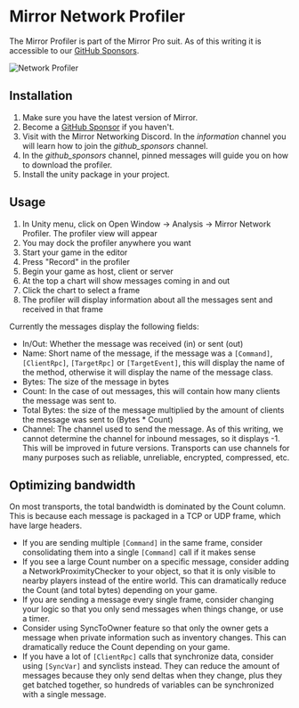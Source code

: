 # Mirror Network Profiler

The Mirror Profiler is part of the Mirror Pro suit.
As of this writing it is accessible to our [GitHub Sponsors](https://github.com/sponsors/vis2k).

![Network Profiler](Profiler.png)

## Installation

1. Make sure you have the latest version of Mirror.
2. Become a [GitHub Sponsor](https://github.com/sponsors/vis2k) if you haven't.
3. Visit with the Mirror Networking Discord. In the _information_ channel you will learn how to join the _github_sponsors_ channel.
3. In the _github_sponsors_ channel, pinned messages will guide you on how to download the profiler.
4. Install the unity package in your project.


## Usage
1. In Unity menu, click on Open Window -> Analysis -> Mirror Network Profiler. The profiler view will appear
2. You may dock the profiler anywhere you want
3. Start your game in the editor
4. Press "Record" in the profiler
5. Begin your game as host, client or server
6. At the top a chart will show messages coming in and out   
7. Click the chart to select a frame
8. The profiler will display information about all the messages sent and received in that frame

Currently the messages display the following fields:

* In/Out: Whether the message was received (in) or sent (out)
* Name: Short name of the message,  if the message was a `[Command]`, `[ClientRpc]`, `[TargetRpc]` or `[TargetEvent]`,  this will display the name of the method,  otherwise it will display the name of the message class.
* Bytes: The size of the message in bytes
* Count: In the case of out messages,  this will contain how many clients the message was sent to.
* Total Bytes:  the size of the message multiplied by the amount of clients the message was sent to (Bytes * Count)
* Channel: The channel used to send the message.  As of this writing,  we cannot determine the channel for inbound messages, so it displays -1.  This will be improved in future versions. Transports can use channels for many purposes such as reliable, unreliable, encrypted, compressed, etc.

## Optimizing bandwidth

On most transports, the total bandwidth is dominated by the Count column.  This is because each message is packaged in a TCP or UDP frame,  which have large headers. 

* If you are sending multiple `[Command]` in the same frame,  consider consolidating them into a single `[Command]` call if it makes sense
* If you see a large Count number on a specific message,  consider adding a NetworkProximityChecker to your object,  so that it is only visible to nearby players instead of the entire world. This can dramatically reduce the Count (and total bytes) depending on your game.
* If you are sending a message every single frame,  consider changing your logic so that you only send messages when things change,  or use a timer.
* Consider using SyncToOwner feature so that only the owner gets a message when private information such as inventory changes. This can dramatically reduce the Count depending on your game.
* If you have a lot of `[ClientRpc]` calls that synchronize data,  consider using `[SyncVar]` and synclists instead.  They can reduce the amount of messages because they only send deltas when they change,  plus they get batched together, so hundreds of variables can be synchronized with a single message.
